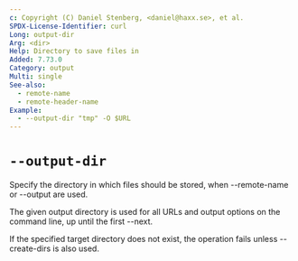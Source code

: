 ```yaml
---
c: Copyright (C) Daniel Stenberg, <daniel@haxx.se>, et al.
SPDX-License-Identifier: curl
Long: output-dir
Arg: <dir>
Help: Directory to save files in
Added: 7.73.0
Category: output
Multi: single
See-also:
  - remote-name
  - remote-header-name
Example:
  - --output-dir "tmp" -O $URL
---
```


# `--output-dir`

Specify the directory in which files should be stored, when --remote-name or
--output are used.

The given output directory is used for all URLs and output options on the
command line, up until the first --next.

If the specified target directory does not exist, the operation fails unless
--create-dirs is also used.
